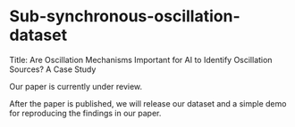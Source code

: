 # Sub-synchronous-oscillation-dataset
Title: Are Oscillation Mechanisms Important for AI to Identify Oscillation Sources? A Case Study

Our paper is currently under review.

After the paper is published, we will release our dataset and a simple demo for reproducing the findings in our paper.
